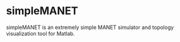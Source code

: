 # simpleMANET
simpleMANET is an extremely simple MANET simulator and topology visualization tool for Matlab.
